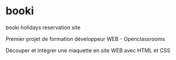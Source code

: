 # booki
booki holidays reservation site

Premier projet de formation développeur WEB - Openclassrooms

Découper et intégrer une maquette en site WEB avec HTML et CSS
